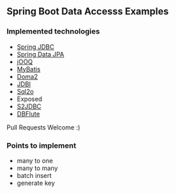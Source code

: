 ## Spring Boot Data Accesss Examples

### Implemented technologies

* [Spring JDBC](demo-spring-jdbc)
* [Spring Data JPA](demo-spring-data-jpa)
* [jOOQ](demo-jooq)
* [MyBatis](demo-mybatis)
* [Doma2](demo-doma2)
* [JDBI](demo-jdbi)
* [Sql2o](demo-sql2o)
* Exposed
* [S2JDBC](demo-s2jdbc)
* [DBFlute](demo-dbflute)

Pull Requests Welcome :)

### Points to implement

* many to one
* many to many
* batch insert
* generate key
